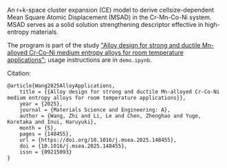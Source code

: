 An r+k-space cluster expansion (CE) model to derive cellsize-dependent Mean Square Atomic Displacement (MSAD) in the Cr-Mn-Co-Ni system. MSAD serves as a solid solution strengthening descriptor effective in high-entropy materials.

The program is part of the study ["Alloy design for strong and ductile Mn-alloyed Cr-Co-Ni medium entropy alloys for room temperature applications"](https://doi.org/10.1016/j.msea.2025.148455 "paper link"); usage instructions are in `demo.ipynb`. 

Citation:

```
@article{Wang2025AlloyApplications,
    title = {{Alloy design for strong and ductile Mn-alloyed Cr-Co-Ni medium entropy alloys for room temperature applications}},
    year = {2025},
    journal = {Materials Science and Engineering: A},
    author = {Wang, Zhi and Li, Le and Chen, Zhenghao and Yuge, Koretaka and Inui, Haruyuki},
    month = {5},
    pages = {148455},
    url = {https://doi.org/10.1016/j.msea.2025.148455},
    doi = {10.1016/j.msea.2025.148455},
    issn = {09215093}
}
```